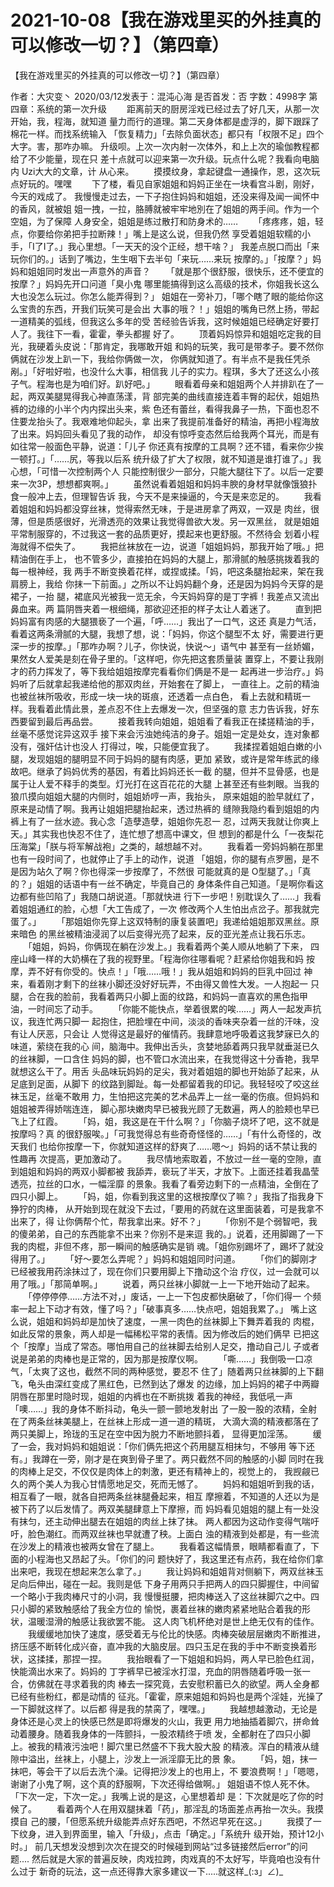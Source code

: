 # 2021-10-08【我在游戏里买的外挂真的可以修改一切？】（第四章）



【我在游戏里买的外挂真的可以修改一切？】（第四章）



 作者：大灾变丶 2020/03/12发表于：混沌心海 是否首发：否 字数：4998字
             第四章：系统的第一次升级
 　　距离前天的厨房淫戏已经过去了好几天，从那一次开始，我，程海，就知道 量力而行的道理。第二天身体都是虚浮的，脚下跟踩了棉花一样。而找系统输入 「恢复精力」「去除负面状态」都只有「权限不足」四个大字。害，那咋办嘛。 升级呗。上次一次内射一次体外，和上上次的瑜伽教程都给了不少能量，现在只 差十点就可以迎来第一次升级。玩点什么呢？我看向电脑内 Uzi大大的文章，计 从心来。
 　　摸摸纹身，拿起键盘一通操作，恩，这次玩点好玩的。嘿嘿
 　　下了楼，看见自家姐姐和妈妈正坐在一块看宫斗剧，刚好，今天的戏成了。 我慢慢走过去，一下子抱住妈妈和姐姐，还没来得及闻一闻怀中的香风，就被姐 姐一拽，一拉，胳膊就被牢牢地別在了姐姐的两手间。作为一个空姐，为了保障 人身安全，姐姐是练过散打和防身术的……
 　　「疼疼疼，姐，轻点，你要给你弟把手拉断辣！」嘴上是这么说，但我仍然 享受着姐姐软糯的小手，「I了I了。」我心里想。「一天天的没个正经，想干啥？」 我差点脱口而出「来玩你们的。」话到了嘴边，生生咽下去半句「来玩……来玩 按摩的。」「按摩？」妈妈和姐姐同时发出一声意外的声音？
 　　「就是那个很舒服，很快乐，还不便宜的按摩？」妈妈先开口问道「臭小鬼 哪里能搞得到这么高级的技术，你姐我长这么大也没怎么玩过。你怎么能弄得到？」 姐姐在一旁补刀，「哪个瞎了眼的能给你这么宝贵的东西，开我们玩笑可是会出 大事的哦？！」姐姐的嘴角已然上扬，带起一道精美的弧线，但我这么多年的受 苦经验告诉我，这时候姐姐已经确定好要打人了。我往下一看，霍霍，拳头都握 好了。
 　　顶着妈妈惊异和姐姐吃定我的目光，我硬着头皮说：「那肯定，我哪敢开姐 和妈的玩笑，我可是带孝子。要不然你俩就在沙发上趴一下，我给你俩做一次， 你俩就知道了。有半点不是我任凭杀剐。」「好啦好啦，也没什么大事，相信我 儿子的实力。程琪，多大了还这么小孩子气。程海也是为咱们好。趴好吧。」
 　　眼看着母亲和姐姐两个人并排趴在了一起，两双美腿晃得我心神直荡漾，背 部完美的曲线直接连着丰臀的起伏，姐姐热裤的边缘的小半个内内探出头来，紫 色还有蕾丝，看得我鼻子一热，下面也忍不住要龙抬头了。我艰难地仰起头，拿 出来了我提前准备好的精油，再把小程海放了出来。妈妈回头看见了我的动作， 却没有惊呼变态然后给我两个耳光，而是有如往常一般面色平静，说道：「儿子 你还真有按摩的工具啊？还不错，看来你少挨一顿打。」「……尻，等我以后系 统升级了扩大了权限，就不知道是谁打谁了。」我心想，「可惜一次控制两个人 只能控制很少一部分，只能大腿往下了。以后一定要来一次3P，想想都爽啊。」
 　　虽然说看着姐姐和妈妈丰腴的身材早就像饿狼扑食一般冲上去，但理智告诉 我，今天不是来操逼的，今天是来恋足的。
 　　我看着姐姐和妈妈都没穿丝袜，觉得索然无味，于是进房拿了两双，一双是 肉丝，很薄，但是质感很好，光滑透亮的效果让我觉得兽欲大发。另一双黑丝， 就是姐姐平常制服穿的，不过我这一套的品质更好，摸起来也更舒服。不然待会 划着小程海就得不偿失了。
 　　我把丝袜放在一边，说道「姐姐妈妈，那我开始了哦。」把精油倒在手上， 也不管多少，直接拍在妈妈的大腿上，那滑腻的触感挑拨着我的每一根神经，我 两手不断变换着花样，或捏或揉。「妈，吧这条腿抬起来，架在我肩膀上，我给 你抹一下前面。」之所以不让妈妈翻个身，还是因为妈妈今天穿的是裙子，一抬 腿，裙底风光被我一览无余，今天妈妈穿的是丁字裤！我差点又流出鼻血来。两 篇阴唇夹着一根细绳，那欲迎还拒的样子太让人着迷了。
 　　直到把妈妈富有肉感的大腿猥亵了一个遍，「呼……」我出了一口气，这还 真是力气活，看着这两条滑腻的大腿，我想了想，说：「妈妈，你这个腿型不太 好，需要进行更深一步的按摩。」「那咋办啊？儿子，你快说，快说～」语气中 甚至有一丝娇媚，果然女人爱美是刻在骨子里的。「这样吧，你先把这套质量装 置穿上，不要让我刚才的药力挥发了，等下我给姐姐按摩完看看你们俩是不是一 起再进一步治疗。」妈妈听了后就拿起我递给他的那双肉丝，开始套在了脚上， 一直往上。之前的精油也被丝袜所吸收，形成一块一块的斑痕，还透着一点白色， 看上去就和精斑一样。我看着此情此景，差点忍不住上去爆发一次，但坚强的意 志力告诉我，好东西要留到最后再品尝。
 　　接着我转向姐姐，姐姐看了看我正在揉搓精油的手，丝毫不感觉诧异这双手 接下来会污浊她纯洁的身子。姐姐一定是处女，连对象都没有，强奸估计也没人 打得过，唉，只能便宜我了。
 　　我揉捏着姐姐白嫩的小腿，发现姐姐的腿明显不同于妈妈的腿有肉感，更加 紧致，或许是常年练武的缘故吧。继承了妈妈优秀的基因，有着比妈妈还长一截 的腿，但并不显骨感，也是属于让人爱不释手的类型。灯光打在这百花花的大腿 上甚至还有些刺眼。当我的狼爪摸向姐姐大腿的内侧时，姐姐娇哼一声，我抬头， 原来姐姐的脸早就红了，原来是动情了啊。我再让姐姐把腿抬起来，透过热裤的 缝隙我隐约看到姐姐的内裤上有了一丝水迹。我心念「造孽造孽，姐姐你先忍一 忍，过两天我就让你爽上天。」其实我也快忍不住了，连忙想了想高中课文，但 想到的都是什么「一夜梨花压海棠」「朕与将军解战袍」之类的，越想越不对。
 　　我看着一旁妈妈躺在那里也有一段时间了，也就停止了手上的动作，说道 「姐姐，你的腿有点罗圈，是不是因为站久了啊？你也得深一步按摩了，不然很 可能就真的是 O型腿了。」「真的？」姐姐的话语中有一丝不确定，毕竟自己的 身体条件自己知道。「是啊你看这边都有些凹陷了」我随口胡说道。「那就快进 行下一步吧！别耽误久了……」我看着姐姐通红的脸，心想「大工告成了，一次 修改两个人生怕出点岔子。那我就完蛋了。」
 　　「那姐姐你先穿上这双特制的康复装置吧」我递给姐姐那双黑丝。原来暗色 的黑丝被精油浸润了以后变得光亮了起来，反的亚光差点让我石乐志。
 　　「姐姐，妈妈，你俩现在躺在沙发上。」我看着两个美人顺从地躺了下来， 四座山峰一样的大奶横在了我的视野里。「程海你往哪看呢？赶紧给你姐我和妈 按摩，弄不好有你受的。快点！」「哦……哦！」我从姐姐和妈妈的巨乳中回过 神来，看着刚才剩下的丝袜小脚还没好好玩弄，不由得又兽性大发。一人抱起一 只腿，合在我的脸前，我看着两只小脚上面的纹路，和妈妈一直喜欢的黑色指甲 油，一时间忘了动手。
 　　「你能不能快点，举着很累的唉……」两人一起发声抗议，我连忙两只脚一 起抱住，把脸埋在中间，淡淡的香味夹杂着一丝的汗味，没有让人厌恶，只会让 人觉得这是最好的催情药。我肆意地呼吸着这我梦寐已久的味道，萦绕在我的心 间，脑海中。我伸出舌头，贪婪地舔着两只我早就垂涎已久的丝袜脚，一口含住 妈妈的脚，也不管口水流出来，在我觉得这十分香艳，我早就想这么干了。用舌 头品味玩妈妈的足尖，我对着姐姐的脚也开始舔了起来，从足底到足面，从脚下 的纹路到脚趾。每一处都留着我的印记。我轻轻咬了咬这丝袜玉足，丝毫不敢用 力，生怕把这完美的艺术品弄上一丝一毫的伤痕。但妈妈和姐姐被弄得娇喘连连， 脚心那块嫩肉早已被我光顾了无数遍，两人的脸颊也早已飞上了红霞。
 　　「妈，姐，我这是在干什么啊？」「你脑子烧坏了吧，这不就是按摩吗？真 的很舒服唉。」「可我觉得总有些奇奇怪怪的……」「有什么奇怪的，改天我们 也给你按摩一下，你就知道这样的舒爽了……嗯～」妈妈的话不禁让我的性趣再 次提高，更加激动了。
 　　我尽情地索取着，不放过一丝一毫的空隙，直到姐姐和妈妈的两双小脚都被 我舔弄，亵玩了半天，才放下。上面还挂着我晶莹透亮，拉丝的口水，一幅淫靡 的景象。我看了看旁边剩下的一点精油，全倒在了四只小脚上。
 　　「妈，姐，你看到我这里的这根按摩仪了嘛？」我指了指我身下狰狞的肉棒， 从开始到现在就没下去过，「要用的药就在这里面装着，可是我拿不出来了，得 让你俩帮个忙，帮我拿出来。好不？」
 　　「你别不是个弱智吧，我的傻弟弟，自己的东西能拿不出来？你别不是来逗 我的。」说着，还用脚踢了一下我的肉棍，非但不疼，那一瞬间的触感确实是销 魂。「姐你别踢坏了，踢坏了就没得用了。」
 　　「好～要怎么弄呢？」妈妈和姐姐同时问道。
 　　「你们的脚刚才已经被我用药涂抹过了，现在你们只要用脚上下撸动这个治 疗仪，过一会就可以用了哦。」「那简单啊。」
 　　说着，两只丝袜小脚就一上一下地开始动了起来。
 　　「停停停停……方法不对，」废话，一上一下包皮都快磨破了，「你们得一 个频率一起上下动才有效，懂了吗？」「破事真多……快点吧，姐姐我累了。」 嘴上这么说，姐姐和妈妈却是加快了速度，一黑一肉色的丝袜脚上下舞弄着我的 肉棍，如此反常的景象，两人却是一幅稀松平常的表情。因为修改后的她们俩早 已把这个「按摩」当成了常态。哪怕用自己的丝袜脚去给别人足交，撸动自己儿 子或者说是弟弟的肉棒也是正常的，因为那是按摩仪啊。
 　　「嘶……」我倒吸一口凉气，「太爽了这也，截然不同的两种感觉，要忍不 住了」随着两只丝袜脚的上下翻飞，龟头由深红变成了黑红色，已然到达了爆发 的边缘，加上妈妈的裙子中两瓣阴唇在那里时隐时现，姐姐的内裤也在不断挑拨 着我的神经，我低吼一声「噢……」我的身体不断抖动，龟头一颤一颤地发射出 了一股一股的浓精，全射在了两条丝袜美腿上，在丝袜上形成一道一道的精斑， 大滴大滴的精液都落在了两只美脚上，玲珑的玉足在空中因为脱力不断地颤抖着， 显得更加淫荡。
 　　缓了一会，我对妈妈和姐姐说：「你们俩先把这个药用腿互相抹匀，不够用 等下还有。」我蹲在一旁，刚才是在爽到骨子里了。两只截然不同的触感的小脚 同时在我的肉棒上足交，不仅仅是肉体上的刺激，更还有精神上的，视觉上的， 我觊觎已久的两个美人为我心甘情愿地足交，死而无憾了。
 　　妈妈和姐姐听到我的话，相互看了一眼，就各自把两条丝袜腿叠起来，相互 摩擦着，不知道的人还以为是被下药了以后发情了。两双美腿肆意上下摩擦，而 妈妈看见姐姐的腿上有一处没有抹匀，还主动伸出腿去在姐姐的肉丝上抹了抹。 两人都因为这动作变得气喘吁吁，脸色潮红。而两双丝袜也早就遭了秧。上面白 浊的精液到处都是，有一些流在沙发上的精液也被两女曾在了腿上。
 　　我看着这幅情景，眼睛都看直了，下面的小程海也又昂起了头。「你们的问 题快好了，我这里还有点药，我在给你们拿出来吧，我现在想起来怎么拿了。」
 　　我让妈妈和姐姐背对侧躺下，两双丝袜玉足向后伸出，碰在一起。我则是低 下身子用两只手把两人的四只脚握住，中间留一个略小于我肉棒尺寸的小洞，我 慢慢挺腰，把肉棒送入了这丝袜脚穴之中。四只小脚的紧致触感给了我全方位的 愉悦，裹着丝袜的嫩肉紧紧地贴合着我的形状，温暖湿滑的触感让我欲罢不能。 这人肉飞机杯绝对是世上绝无仅有的佳作。
 　　我缓缓地加快了速度，感受着无与伦比的快感。肉棒突破层层嫩肉不断推进， 挤压感不断转化成兴奋，直冲我的大脑皮层。四只玉足在我的手中不断变换着形 状，这揉揉，那捏一捏。
 　　我抬眼看了一下姐姐和妈妈，两人早已脸色红润，快能滴出水来了。妈妈的 丁字裤早已被淫水打湿，充血的阴唇随着呼吸一张一合，仿佛就在寻求着我的肉 棒去一探究竟，去安慰积蓄已久的欲望。两人全身都已经有些粉红，都是动情的 征兆。「霍霍，原来姐姐和妈妈也是两个淫娃，光操了一下脚就这样了。以后都 得是我的禁脔了，嘿嘿。」
 　　我越想越激动，无论是身体还是心灵上的快感已然是即将爆发的火山，我更 用力地抽插着脚穴，拼命耸动着腰身。随着我身体的一阵颤抖，一股浓精终于喷 发，全都射在了四只小脚上。被我的精液污浊吧！脚穴里已然盛不下我大股大股 的精液。浑白的精液从缝隙中溢出，丝袜上，小腿上，沙发上一派淫靡无比的景 象。
 　　「妈，姐，抹一抹吧，等会干了以后去洗个澡。记得把沙发上的也用上，不 要浪费啊！」「嗯嗯，谢谢了小鬼了啊，这个真的舒服啊，下次还得给做啊。」 姐姐语不惊人死不休。「下次一定，下次一定。」我嘴上说的是这，心里想着却 是：下次就是吃了你的时候了。
 　　看着两个人在用双腿抹着「药」，那淫乱的场面差点再抬一次头。我摸摸自 己的腰，「但愿系统升级能弄点好东西吧，不然迟早死在这。」
 　　我摸了一下纹身，进入到界面里，输入「升级」，点击「确定。」「系统升 级开始，预计12小时。」
 前几天想发没想到次次在提交的时候碰到网站“过多链接然后error”的问题.... 然后就是大家的普遍反映，肉戏拉跨，肉戏真的不太好写，毕竟咱也没有什么过于 新奇的玩法，这一点还得靠大家多建议一下.....就这样_(:з」∠)_



